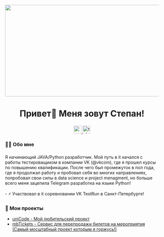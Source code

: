 <br clear="both">

<div align="center">
  <img height="300" width="600" src="https://user-images.githubusercontent.com/74038190/225813708-98b745f2-7d22-48cf-9150-083f1b00d6c9.gif"  />
</div>

###

<h1 align="center">Привет👋 Меня зовут Степан!</h1>

###

<div align="center">
  <a href="https://www.youtube.com/@monekeny" target="_blank">
    <img src="https://img.shields.io/static/v1?message=Youtube&logo=youtube&label=&color=FF0000&logoColor=white&labelColor=&style=for-the-badge" height="25" alt="youtube logo"  />
  </a>
  <a href="https://t.me/monekeny" target="_blank">
    <img src="https://img.shields.io/static/v1?message=Telegram&logo=telegram&label=&color=2CA5E0&logoColor=white&labelColor=&style=for-the-badge" height="25" alt="telegram logo"  />
  </a>
</div>

###

<h3 align="left">👩‍💻  Обо мне</h3>

###

<p align="left">Я начинающий JAVA/Python разработчик. Мой путь в it начался с работы тестироващиком в компании VK (@vkcom), где я прошел курсы по повышению квалификации. После чего был промежуток в пол года, где я продолжал работу и пробовал себя во многих направлениях, попробовал свои силы в data science и project menagment, но больше всего меня зацепила Telegram разработка на языке Python! <br><br>- ⚡ Участвовал в it соревновании VK TestRun в Санкт-Петербурге!</p>

###
<h3 align="left">📕 Мои проекты</h3>

- [uniCode - Мой любительский проект](https://github.com/uniCodelp)
- [mbTickets - Сервис для перепродажи билетов на мероприятия (Самый мосштабный проект которым я горжусь!)](https://github.com/uniCodelp/mbtickets)

###

###
